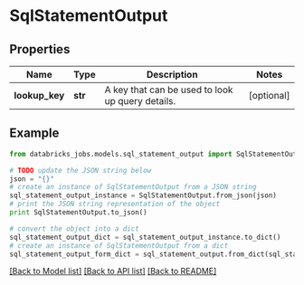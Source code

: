 # SqlStatementOutput


## Properties
Name | Type | Description | Notes
------------ | ------------- | ------------- | -------------
**lookup_key** | **str** | A key that can be used to look up query details. | [optional] 

## Example

```python
from databricks_jobs.models.sql_statement_output import SqlStatementOutput

# TODO update the JSON string below
json = "{}"
# create an instance of SqlStatementOutput from a JSON string
sql_statement_output_instance = SqlStatementOutput.from_json(json)
# print the JSON string representation of the object
print SqlStatementOutput.to_json()

# convert the object into a dict
sql_statement_output_dict = sql_statement_output_instance.to_dict()
# create an instance of SqlStatementOutput from a dict
sql_statement_output_form_dict = sql_statement_output.from_dict(sql_statement_output_dict)
```
[[Back to Model list]](../README.md#documentation-for-models) [[Back to API list]](../README.md#documentation-for-api-endpoints) [[Back to README]](../README.md)


